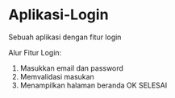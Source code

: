 # Aplikasi-Login
Sebuah aplikasi dengan fitur login

Alur Fitur Login:
1. Masukkan email dan password
2. Memvalidasi masukan
3. Menampilkan halaman beranda
   OK SELESAI
